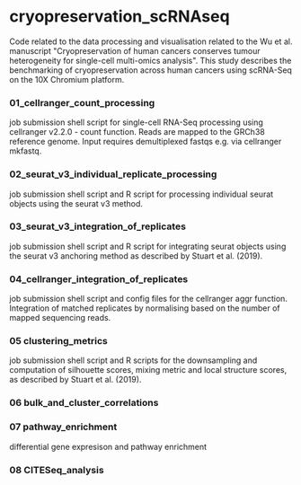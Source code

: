 # cryopreservation_scRNAseq
Code related to the data processing and visualisation related to the Wu et al. manuscript "Cryopreservation of human cancers conserves tumour heterogeneity for single-cell multi-omics analysis". This study describes the benchmarking of cryopreservation across human cancers using scRNA-Seq on the 10X Chromium platform. 

### 01_cellranger_count_processing  
job submission shell script for single-cell RNA-Seq processing using cellranger v2.2.0 - count function. Reads are mapped to the GRCh38 reference genome. Input requires demultiplexed fastqs e.g. via cellranger mkfastq.

### 02_seurat_v3_individual_replicate_processing
job submission shell script and R script for processing individual seurat objects using the seurat v3 method.

### 03_seurat_v3_integration_of_replicates
job submission shell script and R script for integrating seurat objects using the seurat v3 anchoring method as described by Stuart et al. (2019).

### 04_cellranger_integration_of_replicates
job submission shell script and config files for the cellranger aggr function. Integration of matched replicates by normalising based on the number of mapped sequencing reads. 

### 05 clustering_metrics
job submission shell script and R scripts for the downsampling and computation of silhouette scores, mixing metric and local structure scores, as described by Stuart et al. (2019).

### 06 bulk_and_cluster_correlations 



### 07 pathway_enrichment
differential gene expresison and pathway enrichment

### 08 CITESeq_analysis


